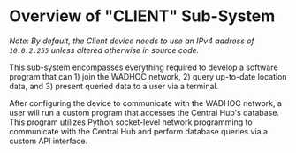 # Overview of "CLIENT" Sub-System

*Note: By default, the Client device needs to use an IPv4 address of ```10.0.2.255``` unless altered otherwise in source code.*

This sub-system encompasses everything required to develop a software program that can 1) join the WADHOC network, 2) query up-to-date location data, and 3) present queried data to a user via a terminal.

After configuring the device to communicate with the WADHOC network, a user will run a custom program that accesses the Central Hub's database. This program utilizes Python socket-level network programming to communicate with the Central Hub and perform database queries via a custom API interface.
